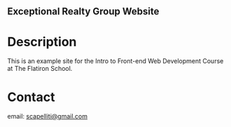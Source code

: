 Exceptional Realty Group Website
---

# Description

This is an example site for the Intro to Front-end Web Development Course at The Flatiron School. 

# Contact

email: scapelliti@gmail.com